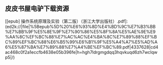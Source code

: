 ## 皮皮书屋电驴下载资源 

[Syngress IT Security Project Management Handbook.pdf]: (ed2k://|file|Syngress%20IT%20Security%20Project%20Management%20Handbook.pdf|8179023|48285344fda82f7624691386e392fab2|h=bcwhgcd3uccwz72zjfiaxmec6a4lgees|/)

[BackTrack – Testing Wireless Network Security.pdf]: (ed2k://|file|BackTrack%20%E2%80%93%20Testing%20Wireless%20Network%20Security.pdf|4523523|3cc14f6db8509d0721e9ab658d1d8756|h=65wricku55nf5lkbl25irx42g57x2j25|/)

[Web Services Security and E-business.pdf]: (ed2k://|file|Web%20Services%20Security%20and%20E-business.pdf|5245810|b5edbd23c8383006a8bb3302ba9cbdb8|h=hprwhsyg73ga4gyw3otkggo4zx7knsta|/)

[Amazon Web Services For Dummies.pdf]: (ed2k://|file|Amazon%20Web%20Services%20For%20Dummies.pdf|17227785|c39caacd8eef74904aabf88affa9d5ff|h=gt7rint5bzmmfd6tjokc3eglcra73pty|/)

[Beginning Android Application Development.pdf]: (ed2k://|file|Beginning%20Android%20Application%20Development.pdf|22768975|367abe5441be920edfb51acc9491faef|h=xf5cedgkvhduyqhwrxphu6cjyu3vzkoh|/)

[RFID Security.pdf]: (ed2k://|file|RFID%20Security.pdf|6226814|206502efff418d12739aa421a0626f9b|h=ps35mdachwbb5ku2kbptow5pbcm4wqjk|/)

[PowerBuilder 8.0编程百例通.pdf]: (ed2k://|file|PowerBuilder%208.0%E7%BC%96%E7%A8%8B%E7%99%BE%E4%BE%8B%E9%80%9A.pdf|40823236|f13e5e516d65a448f90c00ce8db0144f|h=535ivazlxrke7ns5nxtxsczzhjypijmx|/)

[Developer’s Guide to Microsoft Enterprise Library 5, Visual Basic Edition.pdf]: (ed2k://|file|Developer%E2%80%99s%20Guide%20to%20Microsoft%20Enterprise%20Library%205%2C%20Visual%20Basic%20Edition.pdf|2803902|fe9d0409e6c989c81096b24840db09c2|h=vjiaebpv7tkz3afyxbpolehhfkhi3pot|/)

[Programming Jabber.pdf]: (ed2k://|file|Programming%20Jabber.pdf|1490682|c5086efdfa15f68d99ca0b65fbd25ca0|h=lzp2s6ag6snrmhzt5mwiepw2au6ujq4b|/)

[An Invitation to Discrete Mathematics.pdf]: (ed2k://|file|An%20Invitation%20to%20Discrete%20Mathematics.pdf|6089939|a4508fc45a1b4cee04eb17b795806f7f|h=2qzn5lzwaar6k4ee3xn2ixqy5x5r4kke|/)

[A Beginner’s Guide to Discrete Mathematics.pdf]: (ed2k://|file|A%20Beginner%E2%80%99s%20Guide%20to%20Discrete%20Mathematics.pdf|3727771|e011185f07485e69c58e26a569d5148b|h=wyuhq2zimmws5fg2lo7cppdpbxrsjw7k|/)

[IBM PC汇编语言程序设计（第五版）.pdf]: (ed2k://|file|IBM%20PC%E6%B1%87%E7%BC%96%E8%AF%AD%E8%A8%80%E7%A8%8B%E5%BA%8F%E8%AE%BE%E8%AE%A1%EF%BC%88%E7%AC%AC%E4%BA%94%E7%89%88%EF%BC%89.pdf|11238367|e95303ab57c3d31a186cf274424128c3|h=ye5h274lon2qdun3ukbr7u5ok3omf7m4|/)

[CSharp 3.0 in a Nutshell.chm]: (ed2k://|file|CSharp%203.0%20in%20a%20Nutshell.chm|7571965|a59683455b063f56675df9ea1d99a0af|h=zlo2x2a4zn2k5nedspghqzpjs4hmfnnn|/)

[iOS 6 in practice.pdf]: (ed2k://|file|iOS%206%20in%20practice.pdf|10724150|34e71f558e5be64c8f521ff1261366ec|h=hykrcmysxwbapg4p2bozups2sotgxf2h|/)

[Beginning VB 2008 Databases_ From Novice to Professional.pdf]: (ed2k://|file|Beginning%20VB%202008%20Databases_%20From%20Novice%20to%20Professional.pdf|9305239|9fb4ed9098df7ebf20552ca2a20ff74b|h=aru3uxls27mj5t3gznq3co43amcsuzxr|/)

[Spring Recipes_ A Problem-Solution Approach, Second Edition.pdf]: (ed2k://|file|Spring%20Recipes_%20A%20Problem-Solution%20Approach%2C%20Second%20Edition.pdf|13802455|fdb02cc69e647a4ae72a449b96da3995|h=jmcxjzv73ccngfrlwf5mi5new4rvvnfk|/)

[Illustrated C# 2008.pdf]: (ed2k://|file|Illustrated%20C%23%202008.pdf|21547319|265f0e6cb5b34b3c91c94fade0909e15|h=3trcdvlrs37dzzvk57almjx2wwvzlixq|/)

[Personal Networks_ Wireless Networking for Personal Devices.pdf]: (ed2k://|file|Personal%20Networks_%20Wireless%20Networking%20for%20Personal%20Devices.pdf|2191177|e950bbb36a3b27296b6a5269e9ddc57b|h=pojy7yukrchzbtgqmlwyxzd7qvqakzq6|/)

[Pthreads Programming.chm]: (ed2k://|file|Pthreads%20Programming.chm|9682345|028fd4212ae0587240b967159e981e63|h=6ab6slkbaaq77wdu3vecom2lyjicel7x|/)

[RFID For Dummies.pdf]: (ed2k://|file|RFID%20For%20Dummies.pdf|9576625|c121faea876cf48ac2075a96b8a16305|h=erujtubqppxzbg7mquhwdds6rzwfywaj|/)

[Seven Deadliest Web Application Attacks.pdf]: (ed2k://|file|Seven%20Deadliest%20Web%20Application%20Attacks.pdf|2956920|95a829f188aba80b65b23fcef5198ec7|h=u6yhhkzaab64u7nlbbxoxqmcnjltah6w|/)

[Windows 7 For Dummies.pdf]: (ed2k://|file|Windows%207%20For%20Dummies.pdf|9311996|f6e33f57b4ba491ceb3300ba7672a688|h=k7upupch2dmfs74c7ecfcen4bcwxpmge|/)

[C# COM+ 编程指南.pdf]: (ed2k://|file|C%23%20COM%2B%20%E7%BC%96%E7%A8%8B%E6%8C%87%E5%8D%97.pdf|3370222|0f8010f14f9469a753db4a865f21b260|h=ag2srkpyzvxyftkcr3fvmr4f2gt2yrxk|/)

[Nginx HTTP Server.pdf]: (ed2k://|file|Nginx%20HTTP%20Server.pdf|7517890|24dfea19e54b48c5a4408415b2774144|h=arvcmxu5uig4bkxqc5xravercxhf5wee|/)

[[epub] 操作系统原理及实验（第二版）（浙江大学出版社）.pdf]: (ed2k://|file|%5Bepub%5D%20%E6%93%8D%E4%BD%9C%E7%B3%BB%E7%BB%9F%E5%8E%9F%E7%90%86%E5%8F%8A%E5%AE%9E%E9%AA%8C%EF%BC%88%E7%AC%AC%E4%BA%8C%E7%89%88%EF%BC%89%EF%BC%88%E6%B5%99%E6%B1%9F%E5%A4%A7%E5%AD%A6%E5%87%BA%E7%89%88%E7%A4%BE%EF%BC%89.pdf|4337628|cd4ac468c0f2a1eccfb4638e05b396fe|h=hgh7ldrgmgdqq3hqvkuqd6zh7wclqwp5|/)

[Computer Organization and Design 3rd Ed.pdf]: (ed2k://|file|Computer%20Organization%20and%20Design%203rd%20Ed.pdf|6507970|916e7ed530afb5abc27549b78518da61|h=ayc6mh2744cwpzf3s42ynqbshcdpels3|/)

[Oracle Database 11g Performance Tuning Recipes.pdf]: (ed2k://|file|Oracle%20Database%2011g%20Performance%20Tuning%20Recipes.pdf|32984215|5e18fc8768a16c85f689319b41de884b|h=kddd3m63im4eamgytmdo2djfu72vg2jt|/)

[Learning Processing.pdf]: (ed2k://|file|Learning%20Processing.pdf|8182832|7de83e0458fc5fe94d5b3d5b65e83da4|h=da5ue47ip3fqfkmaq3svv2kfuy36zxfy|/)

[Microsoft SharePoint 2010 Unleashed.pdf]: (ed2k://|file|Microsoft%20SharePoint%202010%20Unleashed.pdf|37440649|cd1993ab35ff7c6a0ca840fb89769aa0|h=habbpwn5xg5gflgclgrwzsqctdxoovlm|/)

[Snort 2.1 Intrusion Detection,Second Edition.pdf]: (ed2k://|file|Snort%202.1%20Intrusion%20Detection%2CSecond%20Edition.pdf|12716647|be0f79a0537d16c33edabbd360f7c4b5|h=doca6zaxq5idblrwfialgroq2mncnwt5|/)

[CLR via C#, Third Edition.pdf]: (ed2k://|file|CLR%20via%20C%23%2C%20Third%20Edition.pdf|47740250|d67ae44c20121f1be9f85179ced68993|h=lqdiwivwfp2xrnnwefwpox3e5sj3gqoa|/)

[MCTS_ Windows Server Virtualization Configuration Study Guide_ (Exam 70-652).pdf]: (ed2k://|file|MCTS_%20Windows%20Server%20Virtualization%20Configuration%20Study%20Guide_%20%28Exam%2070-652%29.pdf|11889239|7530b5ee51dbe1bd22fff02a831087e2|h=7nihe5tnb3rxzqw5mavg3fotdkibj3be|/)

[RHCE – RH302 Red Hat Certified Engineer Certification Exam Preparation Course in a Book for Passing the RHCE.pdf]: (ed2k://|file|RHCE%20%E2%80%93%20RH302%20Red%20Hat%20Certified%20Engineer%20Certification%20Exam%20Preparation%20Course%20in%20a%20Book%20for%20Passing%20the%20RHCE.pdf|2849631|8fa763097a89b42f8f135f563058f7e5|h=3cn5ucnirxyb6wikp4vudff2ajmiguri|/)

[RHCE_ Red Hat Certificated Engineer Study Guide.pdf]: (ed2k://|file|RHCE_%20Red%20Hat%20Certificated%20Engineer%20Study%20Guide.pdf|10684872|635a5ae94b489752da1fd6ea88c3671a|h=ajoq4cgs6tsfbo5qpgqq6airtthlcnly|/)

[Twitter API_ Up and Running_ Learn How to Build Applications with the Twitter API.pdf]: (ed2k://|file|Twitter%20API_%20Up%20and%20Running_%20Learn%20How%20to%20Build%20Applications%20with%20the%20Twitter%20API.pdf|3057638|cfb2f42e643394241f98766c8d2194a4|h=3jjr5oxwojsrhn3i5hjsf2ujr6w5ca5o|/)

[Bash 中文文档.pdf]: (ed2k://|file|Bash%20%E4%B8%AD%E6%96%87%E6%96%87%E6%A1%A3.pdf|7938233|fc7a4637a8f5f510d72e3ebf49c14340|h=jbo3vagxqfkmxvvxconv3u6tsmr4iedt|/)

[Verified Software.pdf]: (ed2k://|file|Verified%20Software.pdf|1945977|32d45c874239e6821b602c51737e6e89|h=a4y56gpcxczcswdkxl2mbfqfirc7mmxq|/)

[The All-New Switch Book_ The Complete Guide to LAN Switching Technology, 2nd Edition.pdf]: (ed2k://|file|The%20All-New%20Switch%20Book_%20The%20Complete%20Guide%20to%20LAN%20Switching%20Technology%2C%202nd%20Edition.pdf|7312151|b87eb459fe9ff069417cd5ce69d9716f|h=enu36c6xje6usohybtz3lyrh26cvgf4f|/)

[Software Change Management_ Case Studies and Practical Advice.pdf]: (ed2k://|file|Software%20Change%20Management_%20Case%20Studies%20and%20Practical%20Advice.pdf|5063386|5265baffc1794e2731370cb781311f21|h=qjvturxbnwmgoekirdimyzsoxqff6l7c|/)

[Expert C Programming.pdf]: (ed2k://|file|Expert%20C%20Programming.pdf|2251803|ec902ec7399983d13f87d4b484310cac|h=km3f5gbtew7wmt6hzr7wsnexnegxmmxh|/)

[Beginning Arduino, Second Edition.pdf]: (ed2k://|file|Beginning%20Arduino%2C%20Second%20Edition.pdf|12081747|98d581334c9fece6f101db3d5ee5abcd|h=ml4iqnlcs6f7jfbtldt65vg4gjjnzcwv|/)

[Implementing the IBM General Parallel File System (GPFS) in a Cross-Platform Environment.pdf]: (ed2k://|file|Implementing%20the%20IBM%20General%20Parallel%20File%20System%20%28GPFS%29%20in%20a%20Cross-Platform%20Environment.pdf|10198647|3fe797f70e23e2e249a6f41c2d9868a3|h=tao5izrxfumcposw4sbevr7jinuulakf|/)

[MOAC 70-640_ Windows Server 2008 Active Directory Configuration with Virtual Lab.pdf]: (ed2k://|file|MOAC%2070-640_%20Windows%20Server%202008%20Active%20Directory%20Configuration%20with%20Virtual%20Lab.pdf|62618326|cd620da927a37c4f877cbfdb86300cf8|h=i2pzo7uqsjzhvn2uqpdbam3iw4hsvdpu|/)

[Web Caching.chm]: (ed2k://|file|Web%20Caching.chm|899204|8f221bb5cb6f7e559542980b60eb2ede|h=hif5kicwberlps36rsqqmeynl4gdqqgt|/)

[Flex 3 Bible.pdf]: (ed2k://|file|Flex%203%20Bible.pdf|16814967|016971e4c8ee4bddc36e3dfe5f002081|h=lgpvsxiwuqjwdaodedigwov6an2afpxb|/)

[Java Web Services_ Up and Running.chm]: (ed2k://|file|Java%20Web%20Services_%20Up%20and%20Running.chm|607200|ffea87d48e2c4f1bfe0478345aacda82|h=ki3ooesv7z66d2t4cfuszainlgrcjrs4|/)

[iPad Project Book.pdf]: (ed2k://|file|iPad%20Project%20Book.pdf|16589929|20bfb982ec564eb8f749556633df9994|h=hylkk3avjtres7lzkppd6z5aqwuw4aqb|/)

[C# 5.0 in a Nutshell, 5th Edition.pdf]: (ed2k://|file|C%23%205.0%20in%20a%20Nutshell%2C%205th%20Edition.pdf|11706034|2bae9bad53929d3ff07ab0ee7bb028a2|h=mlw537ezw7jkxny6xxoei4gjl5dk3i3h|/)

[Twitter Tips, Tricks, and Tweets.pdf]: (ed2k://|file|Twitter%20Tips%2C%20Tricks%2C%20and%20Tweets.pdf|19524158|ab29bc8b4057d2d1eeab9562f95ad9e0|h=r6uw72z2iwmukrlkmtiqyzy35o5jjbsq|/)

[Exam Ref 70-331_ Core Solutions of Microsoft SharePoint Server 2013.pdf]: (ed2k://|file|Exam%20Ref%2070-331_%20Core%20Solutions%20of%20Microsoft%20SharePoint%20Server%202013.pdf|17817486|984a5f194aba2ec7408c8f2636dab078|h=zhchrtjotiqy2pk6zbpurh5ptjk5trqr|/)

[The Design and Implementation of the FreeBSD Operating System.chm]: (ed2k://|file|The%20Design%20and%20Implementation%20of%20the%20FreeBSD%20Operating%20System.chm|6541125|10bb97ae7cb5ccb8f1d1a4e73386bd6b|h=uc5f7ga2bwyvbpvu2syehdcy3inzvzkq|/)

[RabbitMQ Cookbook.pdf]: (ed2k://|file|RabbitMQ%20Cookbook.pdf|5801079|67c212ddb29ed2e094a644fb1027d7b6|h=tksrdyds6axgfbr3ykbvpndb7ixsz2sb|/)

[Beginning Android.pdf]: (ed2k://|file|Beginning%20Android.pdf|15223712|14d553f080f46003ec03a112f2b8d239|h=sbided3fmdk5rel7ead3iec5ns6u4ej7|/)

[Algorithms for Visual Design Using the Processing Language.pdf]: (ed2k://|file|Algorithms%20for%20Visual%20Design%20Using%20the%20Processing%20Language.pdf|8843495|47d9556d9f36a6af2641d0a897fc293b|h=y2jjhhyxcn3rrengtkvddmbibwcjzvud|/)

[The Art of Deception.pdf]: (ed2k://|file|The%20Art%20of%20Deception.pdf|1009831|a8656accfa0b29e6fe2533119b3eb932|h=v7ujdaj4n4sksb3beydgsf3lskyqwxy6|/)

[Testing with CoffeeScript.pdf]: (ed2k://|file|Testing%20with%20CoffeeScript.pdf|6516736|e0eb1f5d463422e29682e80b46b9edf6|h=5mp6ogwykxhgumlsfh5rrrtvcoxxj7bw|/)

[Pro Linux System Administration.pdf]: (ed2k://|file|Pro%20Linux%20System%20Administration.pdf|54496889|108cd9fdfae968ce254a11b0bfcf5526|h=5afpujmw2nh5e7wyiz4j24zigfzsbd42|/)

[Beginning OpenOffice Calc From Setting Up Simple Spreadsheets to Business Forecasting.pdf]: (ed2k://|file|Beginning%20OpenOffice%20Calc%20From%20Setting%20Up%20Simple%20Spreadsheets%20to%20Business%20Forecasting.pdf|6987629|474675989830a0d3580d2af78db89c4c|h=cy5l7qpywmmu77u6byr5igwsixcbvldd|/)

[Moodle 2.0 First Look.pdf]: (ed2k://|file|Moodle%202.0%20First%20Look.pdf|13535281|70c36a166044a78768debe9638c6255e|h=d7bgysvzwvikerun6ojusf45rfagftdq|/)

[Professional WordPress.pdf]: (ed2k://|file|Professional%20WordPress.pdf|15264336|092818b66957c70234f00eb822fd0a3c|h=djrvl2metyylwqoh4vgkil3ynwjn5x5p|/)

[Mobile Web Design For Dummies.pdf]: (ed2k://|file|Mobile%20Web%20Design%20For%20Dummies.pdf|8047943|fea68f12f194700dcbcb533a8dd1ecc3|h=qx4wtzn5tq7oluausl5p4cnroq26crxp|/)

[JAVA与XML.pdf]: (ed2k://|file|JAVA%E4%B8%8EXML.pdf|22127191|fac6a0106b26110b7147a127cb77bee6|h=koanutaxszfajhamzmwu3ifvzhkjres2|/)

[Statistical Learning Theory.pdf]: (ed2k://|file|Statistical%20Learning%20Theory.pdf|15293188|545a680c08ee7ba231cfed46bf023b06|h=3eyhayekwfoam6bcrteohb6ned4iq54o|/)

[Twitter Power_ How to Dominate Your Market One Tweet at a Time.pdf]: (ed2k://|file|Twitter%20Power_%20How%20to%20Dominate%20Your%20Market%20One%20Tweet%20at%20a%20Time.pdf|6329769|e74b51c07f3625a645438ed29d51ddc6|h=qrvycnios4rysg53tax7vimdjq3gu74u|/)

[HTML5_ Your Visual Blueprint for Designing Rich Web Pages and Applications.pdf]: (ed2k://|file|HTML5_%20Your%20Visual%20Blueprint%20for%20Designing%20Rich%20Web%20Pages%20and%20Applications.pdf|19604128|5833387d07d9e0cb1ec4800a6d6cfd35|h=r2a62q6syum76cntu57oxtcjwtizzfho|/)

[UNIX系统编程.pdf]: (ed2k://|file|UNIX%E7%B3%BB%E7%BB%9F%E7%BC%96%E7%A8%8B.pdf|25133314|f2cd4dffdb8bc2434daf27340cd3ac47|h=x7ztiujwji3ud6t2ofnipvr6nrlhpmjy|/)

[Google Pocket Guide.pdf]: (ed2k://|file|Google%20Pocket%20Guide.pdf|2877928|76dec5c75357791088e447599b9f2d7e|h=nlz7oknfipu7r64rdnjnb3nhlwrwr7fm|/)

[iPhone Programming_ The Big Nerd Ranch Guide.pdf]: (ed2k://|file|iPhone%20Programming_%20The%20Big%20Nerd%20Ranch%20Guide.pdf|21496759|efaec2195d7c50df66406460e4bf79b6|h=gmegkuqno2hvyrkkismjp4wfcwix7y5s|/)

[Microsoft PowerPivot for Excel 2010.pdf]: (ed2k://|file|Microsoft%20PowerPivot%20for%20Excel%202010.pdf|26076411|a7676457ed3526b252a920eadf4914bc|h=okrnftsvrpe4y4ertchpppttjsyljqbf|/)

[Ivor Horton’s Beginning Visual C++ 2012.pdf]: (ed2k://|file|Ivor%20Horton%E2%80%99s%20Beginning%20Visual%20C%2B%2B%202012.pdf|17527673|e3ade847b476d332aec322f35a334626|h=ywwy6yvaeakqqissomb46l3tzfoap4hn|/)

[Program Construction_ Calculating Implementations from Specifications.pdf]: (ed2k://|file|Program%20Construction_%20Calculating%20Implementations%20from%20Specifications.pdf|20366382|dd3f49686a3c234492afa2bf5cc172c4|h=ypbihdnn46yfitwla7wxtek74khzptdh|/)

[Beginning OpenOffice 3_ From Novice to Professional.pdf]: (ed2k://|file|Beginning%20OpenOffice%203_%20From%20Novice%20to%20Professional.pdf|24005080|116e2b6492d3a6d3e5fe3565e7ca8bb7|h=f6k5pk5zetixlaw2e6u7qcu7rnv3jigc|/)

[Moodle 1.9 for Design and Technology.pdf]: (ed2k://|file|Moodle%201.9%20for%20Design%20and%20Technology.pdf|10010966|2f59da2aa7628b5ffe7ffd190f0b6d48|h=mn5vj7xspwterrfek5zlj4curgbs5chm|/)

[Moodle 1.9 Top Extensions Cookbook.pdf]: (ed2k://|file|Moodle%201.9%20Top%20Extensions%20Cookbook.pdf|9830031|219371ccb1f0400dd813e4cd108d796c|h=cyqxuwoghzxf7mvrm6rlqz4s2z3x6udn|/)

[Content is Currency_ Developing Powerful Content for Web and Mobile.pdf]: (ed2k://|file|Content%20is%20Currency_%20Developing%20Powerful%20Content%20for%20Web%20and%20Mobile.pdf|16752433|f0fbf6b2042f9b1eb2d47f1524fdfa44|h=qboz6ctww6lewrpbatkhu3sdvwpsrlbw|/)

[IBM Redbooks It Asset Management Processes Using Tivoli Asset Manager for It.pdf]: (ed2k://|file|IBM%20Redbooks%20It%20Asset%20Management%20Processes%20Using%20Tivoli%20Asset%20Manager%20for%20It.pdf|3228640|c33164910586088b7a81d5ba39db9281|h=uhhzuwmmtmrulxfsxf4qbgk6xnwgpxht|/)

[The LLL Algorithm_ Survey and Applications.pdf]: (ed2k://|file|The%20LLL%20Algorithm_%20Survey%20and%20Applications.pdf|11007756|d14d4a256771d231f1c1655eb402f0cd|h=orzidwfjjbbqpchsgvl6lqml5xlezk4y|/)

[SQL Server Community FAQs Manual v1.pdf]: (ed2k://|file|SQL%20Server%20Community%20FAQs%20Manual%20v1.pdf|2923876|55b780b55d07b0fc5ffab76d8cfe5bf8|h=l6wlafq6qsb7pry5ibwzlmbbp2dxhpsc|/)

[History Teaching with Moodle 2.pdf]: (ed2k://|file|History%20Teaching%20with%20Moodle%202.pdf|10490917|ac213163ba75bb58a8b2412d4287d066|h=eixaypwwpqo7xoauf334f65hiibkux7s|/)

[Moodle 2.0 E-Learning Course Development.pdf]: (ed2k://|file|Moodle%202.0%20E-Learning%20Course%20Development.pdf|10351675|5ab28d814c31466d6aa3c93ec5274afa|h=wqfirr4uoeszsmsvfyah3ldcybvfiwyq|/)

